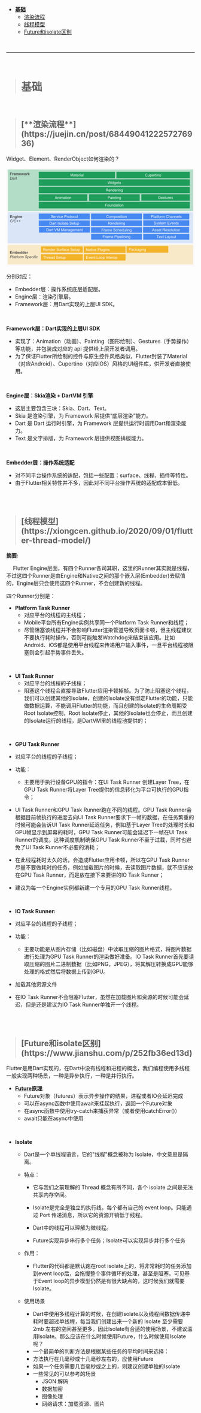 - [**基础**](#基础)
	- [渲染流程](#渲染流程)
	- [线程模型](#线程模型)
	- [Future和isolate区别](#Future和isolate区别)


<br/>

***
<br/>

> <h1 id="基础">基础</h1>

<br/>

> <h2 id="渲染流程">[**渲染流程**](https://juejin.cn/post/6844904122257276936)</h2>
Widget、Element、RenderObject如何渲染的？

![Flutter 的架构<br/>](https://raw.githubusercontent.com/harleyGit/StudyNotes/master/Pictures/ios_pd5.png)

分别对应：

- Embedder层：操作系统底层适配层。
- Engine层：渲染引擎层。
- Framework层：用Dart实现的上层UI SDK。

<br/>

**Framework层：Dart实现的上层UI SDK**
- 实现了：Animation（动画）、Painting（图形绘制）、Gestures（手势操作）等功能，并包装成对应的 api 提供给上层开发者调用。
- 为了保证Flutter所绘制的控件与原生控件风格类似，Flutter封装了Material（对应Android）、Cupertino（对应iOS）风格的UI组件库，供开发者直接使用。


<br/>

 **Engine层：Skia渲染 + DartVM 引擎**
 
- 这层主要包含三块：Skia、Dart、Text。
- Skia 是渲染引擎，为 Framework 层提供“底层渲染”能力。
- Dart 是 Dart 运行时引擎，为 Framework 层提供运行时调用Dart和渲染能力。
- Text 是文字排版，为 Framework 层提供视图排版能力。

<br/>

**Embedder层：操作系统适配**

- 对不同平台操作系统的适配，包括一些配置：surface、线程、插件等特性。
- 由于Flutter相关特性并不多，因此对不同平台操作系统的适配成本很低。



<br/>
<br/>


> <h2 id="线程模型">[线程模型](https://xiongcen.github.io/2020/09/01/flutter-thread-model/)</h2>

**摘要:**

&emsp; Flutter Engine层面，有四个Runner各司其职，这里的Runner其实就是线程，不过这四个Runner是由Engine和Native之间的那个嵌入层(Embedder)去赋值的，Engine层只会使用这四个Runner，不会创建新的线程。

四个Runner分别是：

- **Platform Task Runner**
	- 对应平台的线程的主线程；
	- Mobile平台所有Engine实例共享同一个Platform Task Runner和线程；
	- 尽管阻塞该线程并不会影响Flutter渲染管道导致页面卡顿，但主线程建议不要执行耗时操作，否则可能触发Watchdog来结束该应用。比如Android、iOS都是使用平台线程来传递用户输入事件，一旦平台线程被阻塞则会引起手势事件丢失。

<br/>

- **UI Task Runner**
	- 对应平台的线程的子线程；
	- 阻塞这个线程会直接导致Flutter应用卡顿掉帧。为了防止阻塞这个线程，我们可以创建其他的Isolate，创建的Isolate没有绑定Flutter的功能，只能做数据运算，不能调用Flutter的功能，而且创建的Isolate的生命周期受Root Isolate控制，Root Isolate停止，其他的Isolate也会停止，而且创建的Isolate运行的线程，是DartVM里的线程池提供的；

<br/>

- **GPU Task Runner**

- 对应平台的线程的子线程；
- 功能：
	- 主要用于执行设备GPU的指令：在UI Task Runner 创建Layer Tree，在GPU Task Runner将Layer Tree提供的信息转化为平台可执行的GPU指令；

- UI Task Runner和GPU Task Runner跑在不同的线程。GPU Task Runner会根据目前帧执行的进度去向UI Task Runner要求下一帧的数据，在任务繁重的时候可能会告诉UI Task Runner延迟任务，例如基于Layer Tree的处理时长和GPU帧显示到屏幕的耗时，GPU Task Runner可能会延迟下一帧在UI Task Runner的调度。这种调度机制确保GPU Task Runner不至于过载，同时也避免了UI Task Runner不必要的消耗；

- 在此线程耗时太久的话，会造成Flutter应用卡顿，所以在GPU Task Runner尽量不要做耗时的任务，例如加载图片的时候，去读取图片数据，就不应该放在GPU Task Runner，而是放在接下来要讲的IO Task Runner；

- 建议为每一个Engine实例都新建一个专用的GPU Task Runner线程。


<br/>


- **IO Task Runner:**
- 对应平台的线程的子线程；

- 功能：
	- 主要功能是从图片存储（比如磁盘）中读取压缩的图片格式，将图片数据进行处理为GPU Task Runner的渲染做好准备。IO Task Runner首先要读取压缩的图片二进制数据（比如PNG，JPEG），将其解压转换成GPU能够处理的格式然后将数据上传到GPU。
- 加载其他资源文件
- 在IO Task Runner不会阻塞Flutter，虽然在加载图片和资源的时候可能会延迟，但是还是建议为IO Task Runner单独开一个线程。



<br/>
<br/>


> <h2 id="Future和isolate区别">[Future和isolate区别](https://www.jianshu.com/p/252fb36ed13d)</h2>

Flutter是用Dart实现的，在Dart中没有线程和进程的概念，我们编程使用多线程一般实现两种场景，一种是异步执行，一种是并行执行。

- [**Future原理**](https://www.jianshu.com/p/890df7ea8f87):
	- Future对象（futures）表示异步操作的结果，进程或者IO会延迟完成
	- 可以在async函数中使用await来挂起执行，返回一个Future对象
	- 在async函数中使用try-catch来捕获异常（或者使用catchError()）
	- await只能在async中使用


<br/>

- **Isolate**
	- Dart是一个单线程语言，它的"线程"概念被称为 Isolate，中文意思是隔离。
	
	- 特点：
		- 它与我们之前理解的 Thread 概念有所不同，各个 isolate 之间是无法共享内存空间。
	
		- Isolate是完全是独立的执行线，每个都有自己的 event loop。只能通过 Port 传递消息，所以它的资源开销低于线程。
	
		- Dart中的线程可以理解为微线程。
	
		- Future实现异步串行多个任务；Isolate可以实现异步并行多个任务
	
	- 作用：
		- Flutter的代码都是默认跑在root isolate上的，将非常耗时的任务添加到event loop后，会拖慢整个事件循环的处理，甚至是阻塞。可见基于Event loop的异步模型仍然是有很大缺点的，这时候我们就需要Isolate。
	
	- 使用场景
		- Dart中使用多线程计算的时候，在创建Isolate以及线程间数据传递中耗时要超过单线程，每当我们创建出来一个新的 Isolate 至少需要 2mb 左右的空间甚至更多，因此Isolate有合适的使用场景，不建议滥用Isolate。那么应该在什么时候使用Future，什么时候使用Isolate呢？
		- 一个最简单的判断方法是根据某些任务的平均时间来选择：
		- 方法执行在几毫秒或十几毫秒左右的，应使用Future
		- 如果一个任务需要几百毫秒或之上的，则建议创建单独的Isolate
		- 一些常见的可以参考的场景
			- JSON 解码
			- 数据加密
			- 图像处理
			- 网络请求：加载资源、图片






